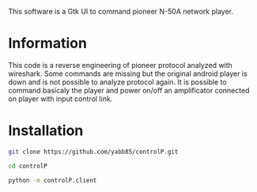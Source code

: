 This software is a Gtk UI to command pioneer N-50A network player.

# Information

This code is a reverse engineering of pioneer protocol analyzed with wireshark.
Some commands are missing but the original android player is down and is not possible to analyze protocol again.
It is possible to command basicaly the player and power on/off an amplificator connected on player with input control link.

# Installation

```bash
git clone https://github.com/yabb85/controlP.git

cd controlP

python -m controlP.client
```

